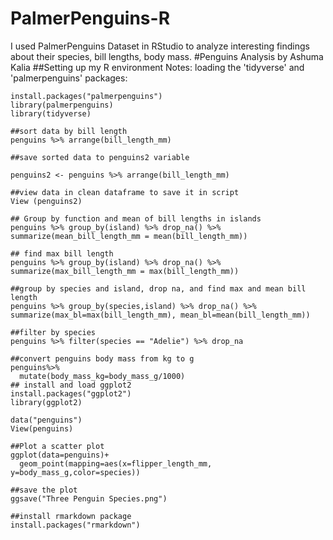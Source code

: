 # PalmerPenguins-R

I used PalmerPenguins Dataset in RStudio to analyze interesting findings about their species, bill lengths, body mass.
#Penguins Analysis by Ashuma Kalia
##Setting up my R environment
Notes: loading the 'tidyverse' and 'palmerpenguins' packages:
```{r}
install.packages("palmerpenguins")
library(palmerpenguins)
library(tidyverse)

##sort data by bill length
penguins %>% arrange(bill_length_mm)

##save sorted data to penguins2 variable

penguins2 <- penguins %>% arrange(bill_length_mm)

##view data in clean dataframe to save it in script 
View (penguins2)

## Group by function and mean of bill lengths in islands 
penguins %>% group_by(island) %>% drop_na() %>% summarize(mean_bill_length_mm = mean(bill_length_mm))

## find max bill length
penguins %>% group_by(island) %>% drop_na() %>% summarize(max_bill_length_mm = max(bill_length_mm))

##group by species and island, drop na, and find max and mean bill length
penguins %>% group_by(species,island) %>% drop_na() %>% summarize(max_bl=max(bill_length_mm), mean_bl=mean(bill_length_mm))

##filter by species
penguins %>% filter(species == "Adelie") %>% drop_na

##convert penguins body mass from kg to g
penguins%>%
  mutate(body_mass_kg=body_mass_g/1000)
## install and load ggplot2
install.packages("ggplot2")
library(ggplot2)

data("penguins")
View(penguins)

##Plot a scatter plot
ggplot(data=penguins)+
  geom_point(mapping=aes(x=flipper_length_mm, y=body_mass_g,color=species))

##save the plot
ggsave("Three Penguin Species.png")

##install rmarkdown package 
install.packages("rmarkdown")
